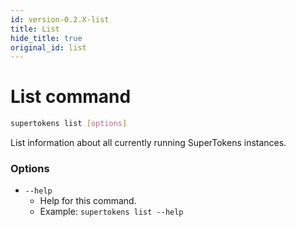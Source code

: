 ```yaml
---
id: version-0.2.X-list
title: List
hide_title: true
original_id: list
---
```


# List command

```bash
supertokens list [options]
```
List information about all currently running SuperTokens instances.

### Options
- ```--help```
    - Help for this command.
    - Example: ```supertokens list --help```